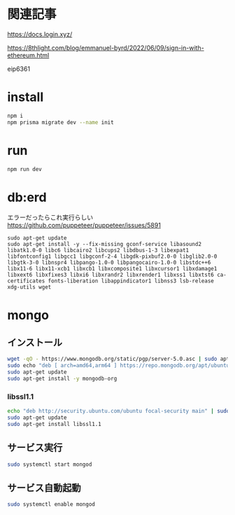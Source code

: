 # 関連記事

https://docs.login.xyz/

https://8thlight.com/blog/emmanuel-byrd/2022/06/09/sign-in-with-ethereum.html

eip6361

# install
```bash
npm i
npm prisma migrate dev --name init
```

# run
``` bash
npm run dev
```

# db:erd

エラーだったらこれ実行らしい https://github.com/puppeteer/puppeteer/issues/5891

```
sudo apt-get update
sudo apt-get install -y --fix-missing gconf-service libasound2 libatk1.0-0 libc6 libcairo2 libcups2 libdbus-1-3 libexpat1 libfontconfig1 libgcc1 libgconf-2-4 libgdk-pixbuf2.0-0 libglib2.0-0 libgtk-3-0 libnspr4 libpango-1.0-0 libpangocairo-1.0-0 libstdc++6 libx11-6 libx11-xcb1 libxcb1 libxcomposite1 libxcursor1 libxdamage1 libxext6 libxfixes3 libxi6 libxrandr2 libxrender1 libxss1 libxtst6 ca-certificates fonts-liberation libappindicator1 libnss3 lsb-release xdg-utils wget
```

# mongo

## インストール

```bash
wget -qO - https://www.mongodb.org/static/pgp/server-5.0.asc | sudo apt-key add -
sudo echo "deb [ arch=amd64,arm64 ] https://repo.mongodb.org/apt/ubuntu focal/mongodb-org/5.0 multiverse" | sudo tee /etc/apt/sources.list.d/mongodb-org-5.0.list
sudo apt-get update
sudo apt-get install -y mongodb-org
```

### libssl1.1
    
```bash
echo "deb http://security.ubuntu.com/ubuntu focal-security main" | sudo tee /etc/apt/sources.list.d/focal-security.list
sudo apt-get update
sudo apt-get install libssl1.1
```

## サービス実行

```bash
sudo systemctl start mongod
```

## サービス自動起動

```bash
sudo systemctl enable mongod
```
